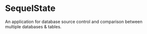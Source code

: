 # SequelState
An application for database source control and comparison between multiple databases &amp; tables. 
